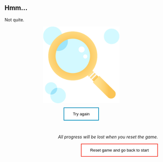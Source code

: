 <style>
.button  {
  border: none;
  color: black;
  padding: 12px 28px;
  background-color: white;
  border: 2px solid #008CBA;
  transition-duration: 0.4s;
  display: block;
  margin-left: auto;
  margin-right: auto;
}
.button:hover  {
  background-color: #008CBA;
  color: white; 
  border: 2px solid #008CBA;
}
.resetbutton  {
  border: none;
  color: black;
  float: right;
  padding: 12px 28px;
  background-color: white;
  border: 2px solid #f44336;
  transition-duration: 0.4s;
}
.resetbutton:hover  {
  background-color: #f44336;
  color: white; 
  border: 2px solid #f44336;
}
</style>

## Hmm...

Not quite.

<img style="width: 50%; display: block; margin-left: auto;  margin-right: auto;" src="./media/warning.png">

<button class="button" onclick="window.location.href='02';">Try again</button>

<br>
<p style="text-align:right;"><i>All progress will be lost when you reset the game.</i></p>

<button class="resetbutton" onclick="window.location.href='../start-02-training';">Reset game and go back to start</button>
